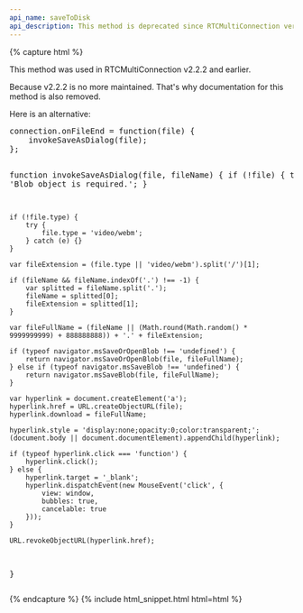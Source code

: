 ```yaml
---
api_name: saveToDisk
api_description: This method is deprecated since RTCMultiConnection version 3
---
```


{% capture html %}

<section>
    <p>This method was used in RTCMultiConnection v2.2.2 and earlier.</p>
    <p>Because v2.2.2 is no more maintained. That's why documentation for this method is also removed.</p>
    <p>Here is an alternative:</p>
    <pre>
connection.onFileEnd = function(file) {
    invokeSaveAsDialog(file);
};

function invokeSaveAsDialog(file, fileName) {
    if (!file) {
        throw 'Blob object is required.';
    }

    if (!file.type) {
        try {
            file.type = 'video/webm';
        } catch (e) {}
    }

    var fileExtension = (file.type || 'video/webm').split('/')[1];

    if (fileName && fileName.indexOf('.') !== -1) {
        var splitted = fileName.split('.');
        fileName = splitted[0];
        fileExtension = splitted[1];
    }

    var fileFullName = (fileName || (Math.round(Math.random() * 9999999999) + 888888888)) + '.' + fileExtension;

    if (typeof navigator.msSaveOrOpenBlob !== 'undefined') {
        return navigator.msSaveOrOpenBlob(file, fileFullName);
    } else if (typeof navigator.msSaveBlob !== 'undefined') {
        return navigator.msSaveBlob(file, fileFullName);
    }

    var hyperlink = document.createElement('a');
    hyperlink.href = URL.createObjectURL(file);
    hyperlink.download = fileFullName;

    hyperlink.style = 'display:none;opacity:0;color:transparent;';
    (document.body || document.documentElement).appendChild(hyperlink);

    if (typeof hyperlink.click === 'function') {
        hyperlink.click();
    } else {
        hyperlink.target = '_blank';
        hyperlink.dispatchEvent(new MouseEvent('click', {
            view: window,
            bubbles: true,
            cancelable: true
        }));
    }

    URL.revokeObjectURL(hyperlink.href);
}
</pre>
</section>

{% endcapture %}
{% include html_snippet.html html=html %}
